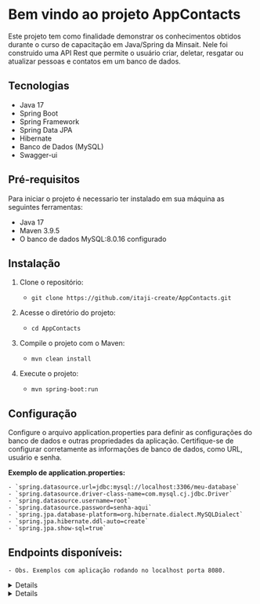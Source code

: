 # Bem vindo ao projeto AppContacts

Este projeto tem como finalidade demonstrar os conhecimentos obtidos durante o curso de capacitação em Java/Spring da Minsait. Nele foi construido uma API Rest que permite o usuário criar, deletar, resgatar ou atualizar pessoas e contatos em um banco de dados.

## Tecnologias

- Java 17
- Spring Boot
- Spring Framework
- Spring Data JPA
- Hibernate
- Banco de Dados (MySQL)
- Swagger-ui

## Pré-requisitos

Para iniciar o projeto é necessario ter instalado em sua máquina as seguintes ferramentas:

- Java 17
- Maven 3.9.5
- O banco de dados MySQL:8.0.16 configurado

## Instalação

1. Clone o repositório:
	- `git clone https://github.com/itaji-create/AppContacts.git`

2. Acesse o diretório do projeto:
	- `cd AppContacts`

3. Compile o projeto com o Maven:
	- `mvn clean install`
	
4. Execute o projeto:
	- `mvn spring-boot:run`
	

## Configuração

Configure o arquivo application.properties para definir as configurações do banco de dados e outras propriedades da aplicação. Certifique-se de configurar corretamente as informações de banco de dados, como URL, usuário e senha.

<strong>Exemplo de application.properties:</strong>

	- `spring.datasource.url=jdbc:mysql://localhost:3306/meu-database`
	- `spring.datasource.driver-class-name=com.mysql.cj.jdbc.Driver`
	- `spring.datasource.username=root`
	- `spring.datasource.password=senha-aqui`
	- `spring.jpa.database-platform=org.hibernate.dialect.MySQLDialect`
	- `spring.jpa.hibernate.ddl-auto=create`
	- `spring.jpa.show-sql=true`

## Endpoints disponíveis:

	- Obs. Exemplos com aplicação rodando no localhost porta 8080.

<details>

#### Pessoa

	- POST: "http://localhost:8080/api/pessoas"
		(Cria uma nova Pessoa)
	- GET: "http://localhost:8080/api/pessoas/{pessoaId}"
		(Retorna os dados de uma Pessoa por ID)
	- GET: "http://localhost:8080/api/pessoas/maladireta/{pessoaId}"
		(Retorna os dados de uma Pessoa por ID para mala direta)
	- GET: "http://localhost:8080/api/pessoas"
		(Lista todas as Pessoas)
	- PUT http://localhost:8080/api/pessoas/{pessoaId}"
		(Atualiza uma Pessoa existente)
	- DELETE: "http://localhost:8080/api/pessoas/{pessoaId}"
		(Remove uma Pessoa por ID)

</details>

<details>

#### Contato
	- POST http://localhost:8080/api/pessoas/{pessoaId}/contatos"
		(Adiciona um novo Contato a uma Pessoa)
	- GET: "http://localhost:8080/api/contatos/{contatoId}
		(Retorna os dados de um Contato por ID)
	- GET: "http://localhost:8080/api/pessoas/{pessoaId}/contatos"
		(Lista todos os Contatos de uma Pessoa)
	- PUT: "http://localhost:8080/api/contatos/{contatoId}"
		(Atualiza um Contato existente por ID)
	- DELETE http://localhost:8080/api/contatos/{contatoId}
		(Remove um Contato por ID)

</details>
	